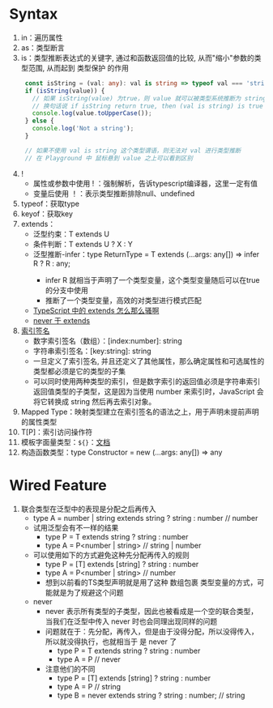 # Syntax
1. in：遍历属性
2. as：类型断言
3. is：类型推断表达式的关键字, 通过和函数返回值的比较, 从而"缩小"参数的类型范围, 从而起到 类型保护 的作用
   ```typescript
    const isString = (val: any): val is string => typeof val === 'string
    if (isString(value)) {
      // 如果 isString(value) 为true，则 value 就可以被类型系统推断为 string 类型
      // 换句话说 if isString return true, then (val is string) is true
      console.log(value.toUpperCase());
    } else {
      console.log('Not a string');
    }

    // 如果不使用 val is string 这个类型谓语，则无法对 val 进行类型推断
    // 在 Playground 中 鼠标悬到 value 之上可以看到区别
   ```
4. !
   - 属性或参数中使用 ! ：强制解析，告诉typescript编译器，这里一定有值
   - 变量后使用 ！：表示类型推断排除null、undefined
5. typeof：获取type
6. keyof：获取key
7. extends：
   - 泛型约束：T extends U
   - 条件判断：T extends U ? X : Y
   - 泛型推断-infer：type ReturnType<T> = T extends (...args: any[]) => infer R ? R : any;
     - infer R 就相当于声明了一个类型变量，这个类型变量随后可以在true的分支中使用
     - 推断了一个类型变量，高效的对类型进行模式匹配
   - [TypeScript 中的 extends 怎么那么骚啊](https://mp.weixin.qq.com/s/WOlSNmwbddKPC8hO-Hi1uw)
   - [never 于 extends](https://www.jianshu.com/p/79204a56b4bc)
8. [索引签名](https://www.cnblogs.com/UmaruChan/p/16287509.html)
   - 数字索引签名（数组）：[index:number]: string
   - 字符串索引签名：[key:string]: string
   - 一旦定义了索引签名, 并且还定义了其他属性，那么确定属性和可选属性的类型都必须是它的类型的子集
   - 可以同时使用两种类型的索引，但是数字索引的返回值必须是字符串索引返回值类型的子类型，这是因为当使用 number 来索引时，JavaScript 会将它转换成 string 然后再去索引对象。 
9.  Mapped Type：映射类型建立在索引签名的语法之上，用于声明未提前声明的属性类型
10. T[P]：索引访问操作符
11. 模板字面量类型：`${}`：[文档](https://ts.nodejs.cn/docs/handbook/2/template-literal-types.html#handbook-content)
12. 构造函数类型：type Constructor = new (...args: any[]) => any


# Wired Feature
1. 联合类型在泛型中的表现是分配之后再传入
   - type A = number | string extends string ? string : number // number
   - 试用泛型会有不一样的结果
     - type P<T> = T extends string ? string : number
     - type A = P<number | string> // string | number
   - 可以使用如下的方式避免这种先分配再传入的规则
     - type P<T> = [T] extends [string] ? string : number
     - type A = P<number | string> // number
     - 想到以前看的TS类型声明就是用了这种 数组包裹 类型变量的方式，可能就是为了规避这个问题
   - never
     - never 表示所有类型的子类型，因此也被看成是一个空的联合类型，当我们在泛型中传入 never 时也会同理出现同样的问题
     - 问题就在于：先分配，再传入，但是由于没得分配，所以没得传入，所以就没得执行，也就相当于 是 never 了
       - type P<T> = T extends string ? string : number
       - type A = P<never> // never
     - 注意他们的不同
       - type P<T> = [T] extends [string] ? string : number
       - type A = P<never> // string
       - type B = never extends string ? string : number; // string
